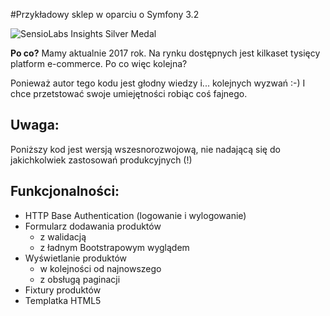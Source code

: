 #Przykładowy  sklep w oparciu o Symfony 3.2

![SensioLabs Insights Silver Medal](https://d15hperv2jcnaj.cloudfront.net/assets/vb4e0a03ee2/bundles/insight/img/medals/with-ribbon/medal-silver.png)

**Po co?** Mamy aktualnie 2017 rok. Na rynku dostępnych jest kilkaset tysięcy platform
e-commerce.
Po co więc kolejna?

Ponieważ autor tego kodu jest głodny wiedzy i... kolejnych wyzwań :-)
I chce przetstować swoje umiejętności robiąc coś fajnego.

## Uwaga:

Poniższy kod jest wersją wszesnorozwojową, nie nadającą się do jakichkolwiek zastosowań produkcyjnych (!)

## Funkcjonalności:

- HTTP Base Authentication (logowanie i wylogowanie)
- Formularz dodawania produktów
    - z walidacją
    - z ładnym Bootstrapowym wyglądem
- Wyświetlanie produktów
    - w kolejności od najnowszego
    - z obsługą paginacji
- Fixtury produktów
- Templatka HTML5 